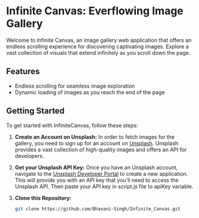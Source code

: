 # Infinite Canvas: Everflowing Image Gallery

Welcome to Infinite Canvas, an image gallery web application that offers an endless scrolling experience for discovering captivating images. Explore a vast collection of visuals that extend infinitely as you scroll down the page.

## Features

- Endless scrolling for seamless image exploration
- Dynamic loading of images as you reach the end of the page

## Getting Started

To get started with InfiniteCanvas, follow these steps:

1. **Create an Account on Unsplash:**
   In order to fetch images for the gallery, you need to sign up for an account on [Unsplash](https://unsplash.com/developers). Unsplash provides a vast collection of high-quality images and offers an API for developers.

2. **Get your Unsplash API Key:**
   Once you have an Unsplash account, navigate to the [Unsplash Developer Portal](https://unsplash.com/developers) to create a new application. This will provide you with an API key that you'll need to access the Unsplash API. Then paste your API key in script.js file to apiKey variable.

3. **Clone this Repository:**
   ```bash
   git clone https://github.com/Bhavani-Singh/Infinite_Canvas.git
